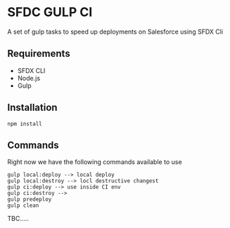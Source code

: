 # SFDC GULP CI
A set of gulp tasks to speed up deployments on Salesforce using SFDX Cli

## Requirements
* SFDX CLI
* Node.js
* Gulp

## Installation
```
npm install
```

## Commands
Right now we have the following commands available to use
``` 
gulp local:deploy --> local deploy
gulp local:destroy --> locl destructive changest
gulp ci:deploy --> use inside CI env
gulp ci:destroy -->
gulp predeploy
gulp clean
```
TBC.....